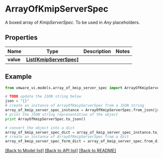 # ArrayOfKmipServerSpec

A boxed array of *KmipServerSpec*. To be used in *Any* placeholders. 

## Properties
Name | Type | Description | Notes
------------ | ------------- | ------------- | -------------
**value** | [**List[KmipServerSpec]**](KmipServerSpec.md) |  | 

## Example

```python
from vmware_vi.models.array_of_kmip_server_spec import ArrayOfKmipServerSpec

# TODO update the JSON string below
json = "{}"
# create an instance of ArrayOfKmipServerSpec from a JSON string
array_of_kmip_server_spec_instance = ArrayOfKmipServerSpec.from_json(json)
# print the JSON string representation of the object
print ArrayOfKmipServerSpec.to_json()

# convert the object into a dict
array_of_kmip_server_spec_dict = array_of_kmip_server_spec_instance.to_dict()
# create an instance of ArrayOfKmipServerSpec from a dict
array_of_kmip_server_spec_form_dict = array_of_kmip_server_spec.from_dict(array_of_kmip_server_spec_dict)
```
[[Back to Model list]](../README.md#documentation-for-models) [[Back to API list]](../README.md#documentation-for-api-endpoints) [[Back to README]](../README.md)


